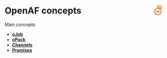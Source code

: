 # OpenAF concepts<a href="/"><img align="right" src="/images/openaf_small.png"></a>

Main concepts

* __[oJob](concepts/oJob.md)__
* __[oPack](concepts/oPack.md)__
* __[Channels](concepts/OpenAF-Channels.md)__
* __[Promises](concepts/OpenAF-oPromise.md)__